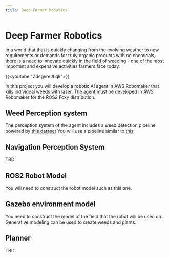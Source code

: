 ```yaml
---
title: Deep Farmer Robotics
---
```


# Deep Farmer Robotics

In a world that that is quickly changing from the evolving weather to new requirements or demands for truly  organic products with no chemicals, there is a need to innovate quickly in the field of weeding - one of the most important and expensive activities farmers face today. 

{{<youtube "ZdcgvreJLqk">}}

In this project you will develop a robotic AI agent in AWS Robomaker that kills individual weeds with laser.  The agent must be developed in AWS Robomaker for the ROS2 Foxy distribution.  

## Weed Perception system

The perception system of the agent includes a weed detection pipeline powered by [this dataset](https://www.nature.com/articles/s41598-018-38343-3) You will use a pipeline similar to [this](https://medium.com/pytorch/ai-for-ag-production-machine-learning-for-agriculture-e8cfdb9849a1)

## Navigation Perception System
TBD

## ROS2 Robot Model

You will need to construct the robot model such as this one. 

## Gazebo environment model

You need to construct the model of the field that the robot will be used on. Generative modeling can be used to create weeds and plants. 

## Planner

TBD

<!-- 
Read [this](https://arxiv.org/pdf/2003.03726.pdf) paper and watch the following video that describes a method where a PDDL planner can be "fed" from a dynamically changing environment. 

{{<youtube Zzi29kSKlcE>}}

You will use [Navigation 2](https://navigation.ros.org/) stack to integrate with the root controls  -->
